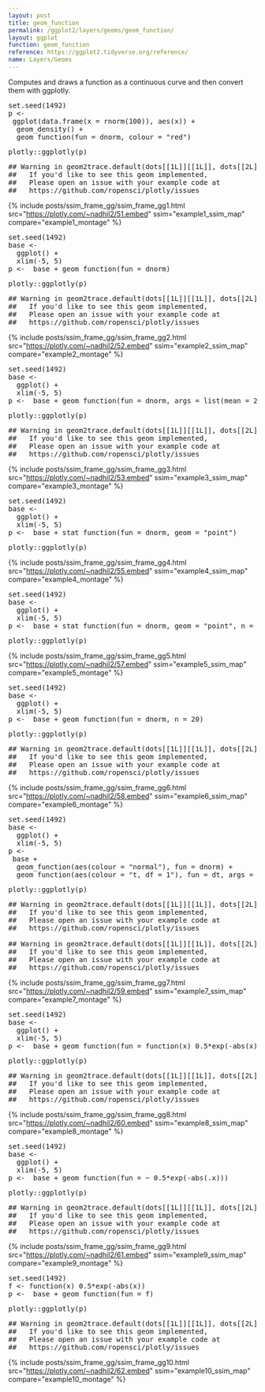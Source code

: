 ```yaml
---
layout: post
title: geom_function
permalink: /ggplot2/layers/geoms/geom_function/
layout: ggplot
function: geom_function
reference: https://ggplot2.tidyverse.org/reference/
name: Layers/Geoms
---
```


Computes and draws a function as a continuous curve and then convert them with ggplotly.


<pre class="mcode">
set.seed(1492)
p <-   
 ggplot(data.frame(x = rnorm(100)), aes(x)) +
  geom_density() +
  geom_function(fun = dnorm, colour = "red")
</pre>


<pre class="mcode">
plotly::ggplotly(p)
</pre>

<pre class="wcode">
## Warning in geom2trace.default(dots[[1L]][[1L]], dots[[2L]][[1L]], dots[[3L]][[1L]]): geom_GeomFunction() has yet to be implemented in plotly.
##   If you'd like to see this geom implemented,
##   Please open an issue with your example code at
##   https://github.com/ropensci/plotly/issues
</pre>

{% include posts/ssim_frame_gg/ssim_frame_gg1.html src="https://plotly.com/~nadhil2/51.embed" ssim="example1_ssim_map" compare="example1_montage" %}


<pre class="mcode">
set.seed(1492)
base <-
  ggplot() +
  xlim(-5, 5)
p <-  base + geom_function(fun = dnorm)
</pre>


<pre class="mcode">
plotly::ggplotly(p)
</pre>

<pre class="wcode">
## Warning in geom2trace.default(dots[[1L]][[1L]], dots[[2L]][[1L]], dots[[3L]][[1L]]): geom_GeomFunction() has yet to be implemented in plotly.
##   If you'd like to see this geom implemented,
##   Please open an issue with your example code at
##   https://github.com/ropensci/plotly/issues
</pre>

{% include posts/ssim_frame_gg/ssim_frame_gg2.html src="https://plotly.com/~nadhil2/52.embed" ssim="example2_ssim_map" compare="example2_montage" %}






<pre class="mcode">
set.seed(1492)
base <-
  ggplot() +
  xlim(-5, 5)
p <-  base + geom_function(fun = dnorm, args = list(mean = 2, sd = .5))
</pre>


<pre class="mcode">
plotly::ggplotly(p)
</pre>

<pre class="wcode">
## Warning in geom2trace.default(dots[[1L]][[1L]], dots[[2L]][[1L]], dots[[3L]][[1L]]): geom_GeomFunction() has yet to be implemented in plotly.
##   If you'd like to see this geom implemented,
##   Please open an issue with your example code at
##   https://github.com/ropensci/plotly/issues
</pre>

{% include posts/ssim_frame_gg/ssim_frame_gg3.html src="https://plotly.com/~nadhil2/53.embed" ssim="example3_ssim_map" compare="example3_montage" %}




<pre class="mcode">
set.seed(1492)
base <-
  ggplot() +
  xlim(-5, 5)
p <-  base + stat_function(fun = dnorm, geom = "point")
</pre>


<pre class="mcode">
plotly::ggplotly(p)
</pre>

{% include posts/ssim_frame_gg/ssim_frame_gg4.html src="https://plotly.com/~nadhil2/55.embed" ssim="example4_ssim_map" compare="example4_montage" %}



<pre class="mcode">
set.seed(1492)
base <-
  ggplot() +
  xlim(-5, 5)
p <-  base + stat_function(fun = dnorm, geom = "point", n = 20)
</pre>


<pre class="mcode">
plotly::ggplotly(p)
</pre>

{% include posts/ssim_frame_gg/ssim_frame_gg5.html src="https://plotly.com/~nadhil2/57.embed" ssim="example5_ssim_map" compare="example5_montage" %}



<pre class="mcode">
set.seed(1492)
base <-
  ggplot() +
  xlim(-5, 5)
p <-  base + geom_function(fun = dnorm, n = 20)
</pre>


<pre class="mcode">
plotly::ggplotly(p)
</pre>

<pre class="wcode">
## Warning in geom2trace.default(dots[[1L]][[1L]], dots[[2L]][[1L]], dots[[3L]][[1L]]): geom_GeomFunction() has yet to be implemented in plotly.
##   If you'd like to see this geom implemented,
##   Please open an issue with your example code at
##   https://github.com/ropensci/plotly/issues
</pre>

{% include posts/ssim_frame_gg/ssim_frame_gg6.html src="https://plotly.com/~nadhil2/58.embed" ssim="example6_ssim_map" compare="example6_montage" %}




<pre class="mcode">
set.seed(1492)
base <-
  ggplot() +
  xlim(-5, 5)
p <-   
 base +
  geom_function(aes(colour = "normal"), fun = dnorm) +
  geom_function(aes(colour = "t, df = 1"), fun = dt, args = list(df = 1))
</pre>


<pre class="mcode">
plotly::ggplotly(p)
</pre>

<pre class="wcode">
## Warning in geom2trace.default(dots[[1L]][[1L]], dots[[2L]][[1L]], dots[[3L]][[1L]]): geom_GeomFunction() has yet to be implemented in plotly.
##   If you'd like to see this geom implemented,
##   Please open an issue with your example code at
##   https://github.com/ropensci/plotly/issues

## Warning in geom2trace.default(dots[[1L]][[1L]], dots[[2L]][[1L]], dots[[3L]][[1L]]): geom_GeomFunction() has yet to be implemented in plotly.
##   If you'd like to see this geom implemented,
##   Please open an issue with your example code at
##   https://github.com/ropensci/plotly/issues
</pre>

{% include posts/ssim_frame_gg/ssim_frame_gg7.html src="https://plotly.com/~nadhil2/59.embed" ssim="example7_ssim_map" compare="example7_montage" %}




<pre class="mcode">
set.seed(1492)
base <-
  ggplot() +
  xlim(-5, 5)
p <-  base + geom_function(fun = function(x) 0.5*exp(-abs(x)))
</pre>


<pre class="mcode">
plotly::ggplotly(p)
</pre>

<pre class="wcode">
## Warning in geom2trace.default(dots[[1L]][[1L]], dots[[2L]][[1L]], dots[[3L]][[1L]]): geom_GeomFunction() has yet to be implemented in plotly.
##   If you'd like to see this geom implemented,
##   Please open an issue with your example code at
##   https://github.com/ropensci/plotly/issues
</pre>

{% include posts/ssim_frame_gg/ssim_frame_gg8.html src="https://plotly.com/~nadhil2/60.embed" ssim="example8_ssim_map" compare="example8_montage" %}


<pre class="mcode">
set.seed(1492)
base <-
  ggplot() +
  xlim(-5, 5)
p <-  base + geom_function(fun = ~ 0.5*exp(-abs(.x)))
</pre>


<pre class="mcode">
plotly::ggplotly(p)
</pre>

<pre class="wcode">
## Warning in geom2trace.default(dots[[1L]][[1L]], dots[[2L]][[1L]], dots[[3L]][[1L]]): geom_GeomFunction() has yet to be implemented in plotly.
##   If you'd like to see this geom implemented,
##   Please open an issue with your example code at
##   https://github.com/ropensci/plotly/issues
</pre>

{% include posts/ssim_frame_gg/ssim_frame_gg9.html src="https://plotly.com/~nadhil2/61.embed" ssim="example9_ssim_map" compare="example9_montage" %}







<pre class="mcode">
set.seed(1492)
f <- function(x) 0.5*exp(-abs(x))
p <-  base + geom_function(fun = f)
</pre>


<pre class="mcode">
plotly::ggplotly(p)
</pre>

<pre class="wcode">
## Warning in geom2trace.default(dots[[1L]][[1L]], dots[[2L]][[1L]], dots[[3L]][[1L]]): geom_GeomFunction() has yet to be implemented in plotly.
##   If you'd like to see this geom implemented,
##   Please open an issue with your example code at
##   https://github.com/ropensci/plotly/issues
</pre>

{% include posts/ssim_frame_gg/ssim_frame_gg10.html src="https://plotly.com/~nadhil2/62.embed" ssim="example10_ssim_map" compare="example10_montage" %}






